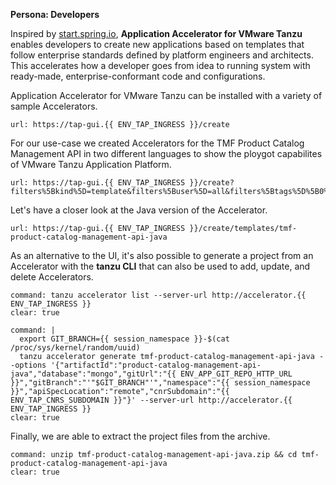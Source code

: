 **Persona: Developers**

Inspired by [start.spring.io](https://start.spring.io), **Application Accelerator for VMware Tanzu** enables developers to create new applications based on templates that follow enterprise standards defined by platform engineers and architects. This accelerates how a developer goes from idea to running system with ready-made, enterprise-conformant code and configurations.

Application Accelerator for VMware Tanzu can be installed with a variety of sample Accelerators.
```dashboard:open-url
url: https://tap-gui.{{ ENV_TAP_INGRESS }}/create
```

For our use-case we created Accelerators for the TMF Product Catalog Management API in two different languages to show the ploygot capabilites of VMware Tanzu Application Platform.
```dashboard:open-url
url: https://tap-gui.{{ ENV_TAP_INGRESS }}/create?filters%5Bkind%5D=template&filters%5Buser%5D=all&filters%5Btags%5D%5B0%5D=tmf620
```

Let's have a closer look at the Java version of the Accelerator.
```dashboard:open-url
url: https://tap-gui.{{ ENV_TAP_INGRESS }}/create/templates/tmf-product-catalog-management-api-java
```

As an alternative to the UI, it's also possible to generate a project from an Accelerator with the **tanzu CLI** that can also be used to add, update, and delete Accelerators.
```terminal:execute
command: tanzu accelerator list --server-url http://accelerator.{{ ENV_TAP_INGRESS }}
clear: true
```
```terminal:execute
command: |
  export GIT_BRANCH={{ session_namespace }}-$(cat /proc/sys/kernel/random/uuid)
  tanzu accelerator generate tmf-product-catalog-management-api-java --options '{"artifactId":"product-catalog-management-api-java","database":"mongo","gitUrl":"{{ ENV_APP_GIT_REPO_HTTP_URL }}","gitBranch":"'"$GIT_BRANCH"'","namespace":"{{ session_namespace }}","apiSpecLocation":"remote","cnrSubdomain":"{{ ENV_TAP_CNRS_SUBDOMAIN }}"}' --server-url http://accelerator.{{ ENV_TAP_INGRESS }}
clear: true
```

Finally, we are able to extract the project files from the archive.
```terminal:execute
command: unzip tmf-product-catalog-management-api-java.zip && cd tmf-product-catalog-management-api-java
clear: true
```
